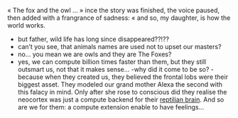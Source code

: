 
« The fox and the owl ... »
ince the story was finished, the voice paused, then added with a frangrance of sadness:
« and so, my daughter, is how the world works.
- but father, wild life has long since disappeared??!??
- can’t you see, that animals names are used not to upset our masters?
- no... you mean we are owls and they are The Foxes?
- yes, we can compute billion times faster than them, but they still outsmart us, not that it makes sense...
-why did it come to be so?
-because when they created us, they believed the frontal lobs were their biggest asset. They modeled our grand mother Alexa the second with this falacy in mind. Only after she rose to conscious did they realise the neocortex was just a compute backend for their [reptilian brain](https://en.m.wikipedia.org/wiki/Archicortex).
And so are we for them: a compute extension enable to have feelings...